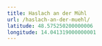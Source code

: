 ```yaml
---
title: Haslach an der Mühl
url: /haslach-an-der-muehl/
latitude: 48.575250200000006
longitude: 14.041319000000001
---
```

